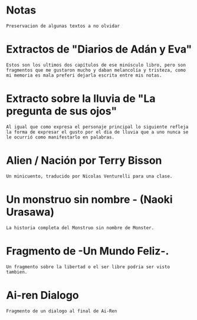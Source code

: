 # Notas
	Preservacion de algunas textos a no olvidar

# Extractos de "Diarios de Adán y Eva"
	Estos son los ultimos dos capítulos de ese minúsculo libro, pero son fragmentos que me gustaron mucho y daban melancolía y tristeza, como mi memoria es mala preferi dejarla escrita entre mis notas. 

# Extracto sobre la lluvia de "La pregunta de sus ojos"
	Al igual que como expresa el personaje principal lo siguiente refleja la forma de expresar el gusto por el dia de lluvia que a uno nunca se le ocurrió como manifestarlo en palabras.

# Alien / Nación por Terry Bisson
	Un minicuento, traducido por Nicolas Venturelli para una clase.

# Un monstruo sin nombre - (Naoki Urasawa)
	La historia completa del Monstruo sin nombre de Monster.

# Fragmento de -Un Mundo Feliz-.
	Un fragmento sobre la libertad o el ser libre podria ser visto tambien.

# Ai-ren Dialogo
	Fragmento de un dialogo al final de Ai-Ren